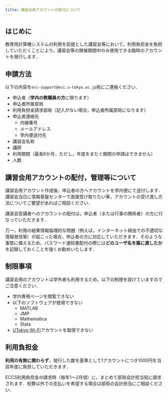 ```yaml
---
title: 講習会用アカウントの発行について
---
```

## はじめに

教育用計算機システムの利用を前提とした講習会等において，利用負担金を負担していただくことにより，講習会等の開催期間中のみ使用できる臨時のアカウントを発行します．

## 申請方法

以下の内容を`ecc-support@ecc.u-tokyo.ac.jp`宛にご連絡ください．
* 申込者（**学内の教職員の方**に限ります）
* 申込者所属部局
* 利用負担金請求部局（記入がない場合，申込者所属部局になります）
* 申込者連絡先
  * 内線番号
  * メールアドレス
  * 学内便送付先
* 講習会名称
* 講師
* 利用期間（最長6か月．ただし，年度をまたぐ期間の申請はできません）
* 人数

## 講習会用アカウントの配付，管理等について

講習会用アカウント作成後，申込者の方へアカウントを学内便にて送付します．講習会当日に情報基盤センターで直接受け取りたい等，アカウントの受け渡し方法についてご要望があればご相談ください．

講習会受講者へのアカウントの配付は，申込者（または行事の関係者）の方に行なっていただきます．

万一，利用の結果情報倫理的な問題（例えば，インターネット経由での不適切な情報発信等）が起こった場合，申込者の方に対応していただきます．そのような事態に備えるため，パスワード通知書配付の際には**どのユーザ名を誰に渡したか**を記録しておくことを強くお勧めいたします．

## 制限事項

講習会用のアカウントは学外者も利用するため，以下の制限を設けていますのでご注意ください．

* 学内専用ページを閲覧できない
* 以下のソフトウェアが使用できない
  * MATLAB
  * JMP
  * Mathematica
  * Stata
* [UTokyo Wi-Fi](/utokyo_wifi/)アカウントを取得できない

## 利用負担金

**利用の有無に関わらず**，発行した数を基準として1アカウントにつき1000円を当該年度に負担していただきます．

ECCS利用負担金の請求時（毎年1～2月頃）に，まとめて部局会計担当宛に請求されます．校費以外での支払いを希望する場合は部局の会計担当にご相談ください．